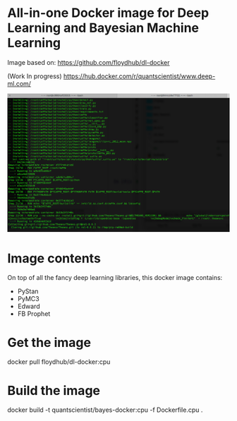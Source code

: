 # All-in-one Docker image for Deep Learning and Bayesian Machine Learning

Image based on:
https://github.com/floydhub/dl-docker

(Work In progress) 
https://hub.docker.com/r/quantscientist/www.deep-ml.com/ 

![Building the image](nice-docker.png)

# Image contents
On top of all the fancy deep learning libraries, this docker image contains:

* PyStan
* PyMC3
* Edward
* FB Prophet

# Get the image

docker pull floydhub/dl-docker:cpu

# Build the image

docker build -t quantscientist/bayes-docker:cpu -f Dockerfile.cpu .
